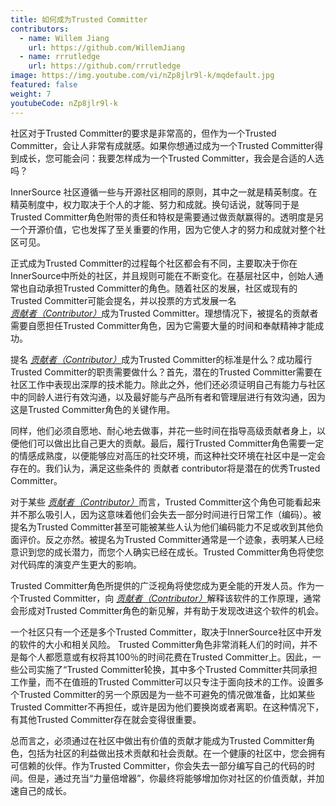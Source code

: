 ```yaml
---
title: 如何成为Trusted Committer
contributors:
  - name: Willem Jiang
    url: https://github.com/WillemJiang
  - name: rrrutledge
    url: https://github.com/rrrutledge
image: https://img.youtube.com/vi/nZp8jlr9l-k/mqdefault.jpg
featured: false
weight: 7
youtubeCode: nZp8jlr9l-k
---
```

<div class="paragraph">
<p>社区对于Trusted Committer的要求是非常高的，但作为一个Trusted Committer，会让人非常有成就感。如果你想通过成为一个Trusted Committer得到成长，您可能会问：我要怎样成为一个Trusted Committer，我会是合适的人选吗？</p>
</div>
<div class="paragraph">
<p>InnerSource 社区遵循一些与开源社区相同的原则，其中之一就是精英制度。在精英制度中，权力取决于个人的才能、努力和成就。换句话说，就等同于是Trusted Committer角色附带的责任和特权是需要通过做贡献赢得的。透明度是另一个开源价值，它也发挥了至关重要的作用，因为它使人才的努力和成就对整个社区可见。</p>
</div>
<div class="paragraph">
<p>正式成为Trusted Committer的过程每个社区都会有不同，主要取决于你在InnerSource中所处的社区，并且规则可能在不断变化。在基层社区中，创始人通常也自动承担Trusted Committer的角色。随着社区的发展，社区或现有的Trusted Committer可能会提名，并以投票的方式发展一名 <a href="https://innersourcecommons.org/resources/learningpath/contributor/zh/index"><em>贡献者（Contributor）</em></a>成为Trusted Committer。理想情况下，被提名的贡献者需要自愿担任Trusted Committer角色，因为它需要大量的时间和奉献精神才能成功。</p>
</div>
<div class="paragraph">
<p>提名 <a href="https://innersourcecommons.org/resources/learningpath/contributor/zh/index"><em>贡献者（Contributor）</em></a>成为Trusted Committer的标准是什么？成功履行Trusted Committer的职责需要做什么？首先，潜在的Trusted Committer需要在社区工作中表现出深厚的技术能力。除此之外，他们还必须证明自己有能力与社区中的同龄人进行有效沟通，以及最好能与产品所有者和管理层进行有效沟通，因为这是Trusted Committer角色的关键作用。</p>
</div>
<div class="paragraph">
<p>同样，他们必须自愿地、耐心地去做事，并花一些时间在指导高级贡献者身上，以便他们可以做出比自己更大的贡献。最后，履行Trusted Committer角色需要一定的情感成熟度，以便能够应对高压的社交环境，而这种社交环境在社区中是一定会存在的。我们认为，满足这些条件的 贡献者 contributor将是潜在的优秀Trusted Committer。</p>
</div>
<div class="paragraph">
<p>对于某些 <a href="https://innersourcecommons.org/resources/learningpath/contributor/zh/index"><em>贡献者（Contributor）</em></a>而言，Trusted Committer这个角色可能看起来并不那么吸引人，因为这意味着他们会失去一部分时间进行日常工作（编码）。被提名为Trusted Committer甚至可能被某些人认为他们编码能力不足或收到其他负面评价。反之亦然。被提名为Trusted Committer通常是一个迹象，表明某人已经意识到您的成长潜力，而您个人确实已经在成长。Trusted Committer角色将使您对代码库的演变产生更大的影响。</p>
</div>
<div class="paragraph">
<p>Trusted Committer角色所提供的广泛视角将使您成为更全能的开发人员。作为一个Trusted Committer，向 <a href="https://innersourcecommons.org/resources/learningpath/contributor/zh/index"><em>贡献者（Contributor）</em></a>解释该软件的工作原理，通常会形成对Trusted Committer角色的新见解，并有助于发现改进这个软件的机会。</p>
</div>
<div class="paragraph">
<p>一个社区只有一个还是多个Trusted Committer，取决于InnerSource社区中开发的软件的大小和相关风险。 Trusted Committer角色非常消耗人们的时间，并不是每个人都愿意或有权将其100％的时间花费在Trusted Committer上。因此，一些公司实施了“Trusted Committer轮换，其中多个Trusted Committer共同承担工作量，而不在值班的Trusted Committer可以只专注于面向技术的工作。设置多个Trusted Committer的另一个原因是为一些不可避免的情况做准备，比如某些Trusted Committer不再担任，或许是因为他们要换岗或者离职。在这种情况下，有其他Trusted Committer存在就会变得很重要。</p>
</div>
<div class="paragraph">
<p>总而言之，必须通过在社区中做出有价值的贡献才能成为Trusted Committer角色，包括为社区的利益做出技术贡献和社会贡献。在一个健康的社区中，您会拥有可信赖的伙伴。作为Trusted Committer，你会失去一部分编写自己的代码的时间。但是，通过充当“力量倍增器”，你最终将能够增加你对社区的价值贡献，并加速自己的成长。</p>
</div>
<!--- This file autogenerated from https://github.com/InnerSourceCommons/InnerSourceLearningPath/blob/master/scripts/generate_learning_path_markdown.js -->